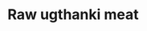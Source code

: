 ---
layout: item
title: Raw ugthanki meat
item-id: 1859
datatable: true
id: 1859
name: "Raw ugthanki meat"
members: true
lowalch: 0
highalch: 1
examine: "I need to cook this first."
monsters:
  - id: 4652
    name: "Ugthanki"
    members: true
    combat_level: 42
    wiki_url: "https://oldschool.runescape.wiki/w/Ugthanki"
    drops:
      - quantity: "1"
        rarity: 1
    image: "https://oldschool.runescape.wiki/images/7/7d/Ugthanki.png?96455"
---